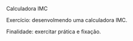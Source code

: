 

Calculadora IMC
 
Exercício: desenvolmendo uma calculadora IMC.

Finalidade: exercitar prática e fixação.
